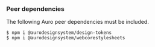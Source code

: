 ### Peer dependencies

The following Auro peer dependencies must be included.

```shell
$ npm i @aurodesignsystem/design-tokens
$ npm i @aurodesignsystem/webcorestylesheets
```
